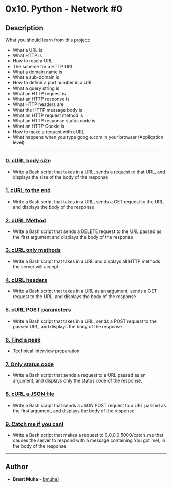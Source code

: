 # 0x10. Python - Network #0

## Description
What you should learn from this project:

* What a URL is
* What HTTP is
* How to read a URL
* The scheme for a HTTP URL
* What a domain name is
* What a sub-domain is
* How to define a port number in a URL
* What a query string is
* What an HTTP request is
* What an HTTP response is
* What HTTP headers are
* What the HTTP message body is
* What an HTTP request method is
* What an HTTP response status code is
* What an HTTP Cookie is
* How to make a request with cURL
* What happens when you type google.com in your browser (Application level)

---

### [0. cURL body size](./0-body_size.sh)
* Write a Bash script that takes in a URL, sends a request to that URL, and displays the size of the body of the response


### [1. cURL to the end](./1-body.sh)
* Write a Bash script that takes in a URL, sends a GET request to the URL, and displays the body of the response


### [2. cURL Method](./2-delete.sh)
* Write a Bash script that sends a DELETE request to the URL passed as the first argument and displays the body of the response


### [3. cURL only methods](./3-methods.sh)
* Write a Bash script that takes in a URL and displays all HTTP methods the server will accept.


### [4. cURL headers](./4-header.sh)
* Write a Bash script that takes in a URL as an argument, sends a GET request to the URL, and displays the body of the response


### [5. cURL POST parameters](./5-post_params.sh)
* Write a Bash script that takes in a URL, sends a POST request to the passed URL, and displays the body of the response


### [6. Find a peak](./6-peak.py)
* Technical interview preparation: 


### [7. Only status code](./100-status_code.sh)
* Write a Bash script that sends a request to a URL passed as an argument, and displays only the status code of the response.


### [8. cURL a JSON file](./101-post_json.sh)
* Write a Bash script that sends a JSON POST request to a URL passed as the first argument, and displays the body of the response.


### [9. Catch me if you can!](./102-catch_me.sh)
* Write a Bash script that makes a request to 0.0.0.0:5000/catch_me that causes the server to respond with a message containing You got me!, in the body of the response.

---

## Author
* **Brent Muha** - [bmuha1](https://github.com/bmuha1)